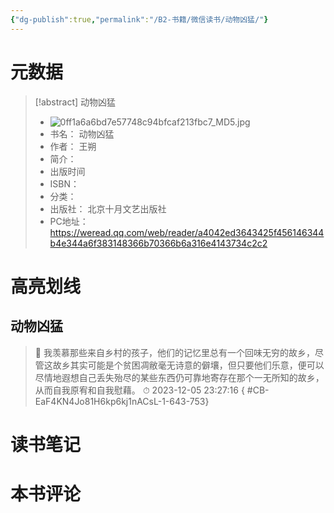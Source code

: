 ```yaml
---
{"dg-publish":true,"permalink":"/B2-书籍/微信读书/动物凶猛/"}
---
```


# 元数据
> [!abstract] 动物凶猛
> - ![0ff1a6a6bd7e57748c94bfcaf213fbc7_MD5.jpg](/img/user/images/0ff1a6a6bd7e57748c94bfcaf213fbc7_MD5.jpg)
> - 书名： 动物凶猛
> - 作者： 王朔
> - 简介： 
> - 出版时间 
> - ISBN： 
> - 分类： 
> - 出版社： 北京十月文艺出版社
> - PC地址：https://weread.qq.com/web/reader/a4042ed3643425f456146344b4e344a6f383148366b70366b6a316e4143734c2c2

# 高亮划线

## 动物凶猛

> 📌 我羡慕那些来自乡村的孩子，他们的记忆里总有一个回味无穷的故乡，尽管这故乡其实可能是个贫困凋敝毫无诗意的僻壤，但只要他们乐意，便可以尽情地遐想自己丢失殆尽的某些东西仍可靠地寄存在那个一无所知的故乡，从而自我原宥和自我慰藉。 
> ⏱ 2023-12-05 23:27:16
{ #CB-EaF4KN4Jo81H6kp6kj1nACsL-1-643-753}


# 读书笔记

# 本书评论
